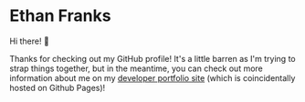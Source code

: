 # Ethan Franks

Hi there! 👋 

Thanks for checking out my GitHub profile! It's a little barren as I'm trying to strap things together, but in the meantime, you can check out more information about me on my [developer portfolio site](https://ebuvitae.github.io/) (which is coincidentally hosted on Github Pages)!
